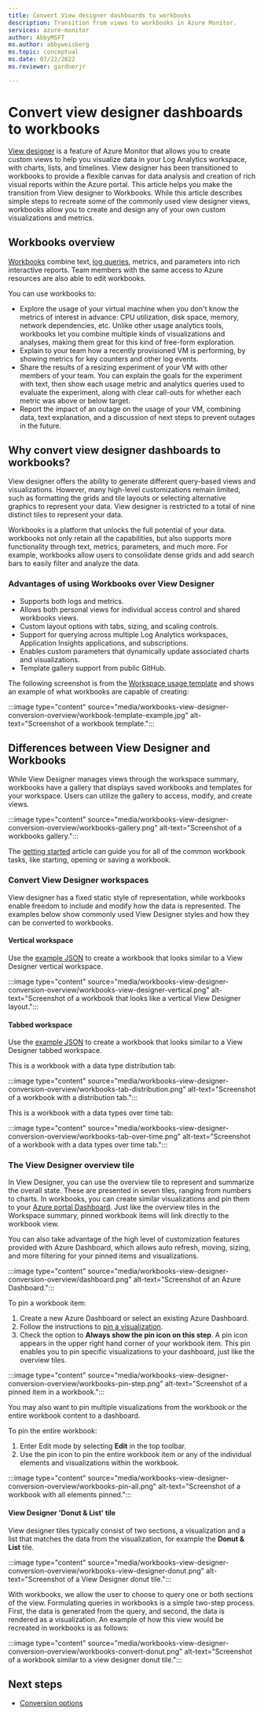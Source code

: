 ```yaml
---
title: Convert View designer dashboards to workbooks
description: Transition from views to workbooks in Azure Monitor.
services: azure-monitor
author: AbbyMSFT
ms.author: abbyweisberg
ms.topic: conceptual
ms.date: 07/22/2022
ms.reviewer: gardnerjr

---
```


# Convert view designer dashboards to workbooks
[View designer](view-designer.md) is a feature of Azure Monitor that allows you to create custom views to help you visualize data in your Log Analytics workspace, with charts, lists, and timelines. View designer has been transitioned to workbooks to provide a flexible canvas for data analysis and creation of rich visual reports within the Azure portal. This article helps you make the transition from View designer to Workbooks. While this article describes simple steps to recreate some of the commonly used view designer views, workbooks allow you to create and design any of your own custom visualizations and metrics.


## Workbooks overview
[Workbooks](../vm/vminsights-workbooks.md) combine text, [log queries](/azure/data-explorer/kusto/query/), metrics, and parameters into rich interactive reports. Team members with the same access to Azure resources are also able to edit workbooks.

You can use workbooks to:

 - Explore the usage of your virtual machine when you don't know the metrics of interest in advance: CPU utilization, disk space, memory, network dependencies, etc. Unlike other usage analytics tools, workbooks let you combine multiple kinds of visualizations and analyses, making them great for this kind of free-form exploration.
 - Explain to your team how a recently provisioned VM is performing, by showing metrics for key counters and other log events.
 - Share the results of a resizing experiment of your VM with other members of your team. You can explain the goals for the experiment with text, then show each usage metric and analytics queries used to evaluate the experiment, along with clear call-outs for whether each metric was above or below target.
 - Report the impact of an outage on the usage of your VM, combining data, text explanation, and a discussion of next steps to prevent outages in the future.


## Why convert view designer dashboards to workbooks?

View designer offers the ability to generate different query-based views and visualizations. However, many high-level customizations remain limited, such as formatting the grids and tile layouts or selecting alternative graphics to represent your data. View designer is restricted to a total of nine distinct tiles to represent your data.

Workbooks is a platform that unlocks the full potential of your data. workbooks not only retain all the capabilities, but also supports more functionality through text, metrics, parameters, and much more. For example, workbooks allow users to consolidate dense grids and add search bars to easily filter and analyze the data.

### Advantages of using Workbooks over View Designer

- Supports both logs and metrics.
- Allows both personal views for individual access control and shared workbooks views.
- Custom layout options with tabs, sizing, and scaling controls.
- Support for querying across multiple Log Analytics workspaces, Application Insights applications, and subscriptions.
- Enables custom parameters that dynamically update associated charts and visualizations.
- Template gallery support from public GitHub.

The following screenshot is from the [Workspace usage template](https://go.microsoft.com/fwlink/?linkid=874159&resourceId=Azure%20Monitor&featureName=Workbooks&itemId=community-Workbooks%2FAzure%20Monitor%20-%20Workspaces%2FWorkspace%20Usage&workbookTemplateName=Workspace%20Usage&func=NavigateToPortalFeature&type=workbook) and shows an example of what workbooks are capable of creating:

:::image type="content" source="media/workbooks-view-designer-conversion-overview/workbook-template-example.jpg" alt-text="Screenshot of a workbook template.":::

## Differences between View Designer and Workbooks

While View Designer manages views through the workspace summary, workbooks have a gallery that displays saved workbooks and templates for your workspace. Users can utilize the gallery to access, modify, and create views.

:::image type="content" source="media/workbooks-view-designer-conversion-overview/workbooks-gallery.png" alt-text="Screenshot of a workbooks gallery.":::

The [getting started](workbooks-getting-started.md) article can guide you for all of the common workbook tasks, like starting, opening or saving a workbook.
### Convert View Designer workspaces

View designer has a fixed static style of representation, while workbooks enable freedom to include and modify how the data is represented. The examples below show commonly used View Designer styles and how they can be converted to workbooks.

#### Vertical workspace

Use the [example JSON](workbooks-view-designer-conversions.md#vertical-workspace) to create a workbook that looks similar to a View Designer vertical workspace.

:::image type="content" source="media/workbooks-view-designer-conversion-overview/workbooks-view-designer-vertical.png" alt-text="Screenshot of a workbook that looks like a vertical View Designer layout.":::

#### Tabbed workspace

Use the [example JSON](workbooks-view-designer-conversions.md#vertical-workspace) to create a workbook that looks similar to a View Designer tabbed workspace.

This is a workbook with a data type distribution tab:

:::image type="content" source="media/workbooks-view-designer-conversion-overview/workbooks-tab-distribution.png" alt-text="Screenshot of a workbook with a distribution tab.":::

This is a workbook with a data types over time tab:

:::image type="content" source="media/workbooks-view-designer-conversion-overview/workbooks-tab-over-time.png" alt-text="Screenshot of a workbook with a data types over time tab.":::

### The View Designer overview tile

In View Designer, you can use the overview tile to represent and summarize the overall state. These are presented in seven tiles, ranging from numbers to charts. In workbooks, you can create similar visualizations and pin them to your [Azure portal Dashboard](/azure/azure-portal/azure-portal-dashboards). Just like the overview tiles in the Workspace summary, pinned workbook items will link directly to the workbook view.

You can also take advantage of the high level of customization features provided with Azure Dashboard, which allows auto refresh, moving, sizing, and more filtering for your pinned items and visualizations.

:::image type="content" source="media/workbooks-view-designer-conversion-overview/dashboard.png" alt-text="Screenshot of an Azure Dashboard.":::

To pin a workbook item:

1. Create a new Azure Dashboard or select an existing Azure Dashboard.
1. Follow the instructions to [pin a visualization](workbooks-getting-started.md#pin-a-visualization).
1. Check the option to **Always show the pin icon on this step**. A pin icon appears in the upper right hand corner of your workbook item. This pin enables you to pin specific visualizations to your dashboard, just like the overview tiles.

:::image type="content" source="media/workbooks-view-designer-conversion-overview/workbooks-pin-step.png" alt-text="Screenshot of a pinned item in a workbook.":::

You may also want to pin multiple visualizations from the workbook or the entire workbook content to a dashboard.

To pin the entire workbook:
1. Enter Edit mode by selecting **Edit** in the top toolbar.
1. Use the pin icon to pin the entire workbook item or any of the individual elements and visualizations within the workbook.

:::image type="content" source="media/workbooks-view-designer-conversion-overview/workbooks-pin-all.png" alt-text="Screenshot of a workbook with all elements pinned.":::

#### View Designer 'Donut & List' tile

View designer tiles typically consist of two sections, a visualization and a list that matches the data from the visualization, for example the **Donut & List** tile.

:::image type="content" source="media/workbooks-view-designer-conversion-overview/workbooks-view-designer-donut.png" alt-text="Screenshot of a View Designer donut tile.":::

With workbooks, we allow the user to choose to query one or both sections of the view. Formulating queries in workbooks is a simple two-step process. First, the data is generated from the query, and second, the data is rendered as a visualization.  An example of how this view would be recreated in workbooks is as follows:

:::image type="content" source="media/workbooks-view-designer-conversion-overview/workbooks-convert-donut.png" alt-text="Screenshot of a workbook similar to a view designer donut tile.":::

## Next steps

- [Conversion options](workbooks-view-designer-conversion-options.md)
